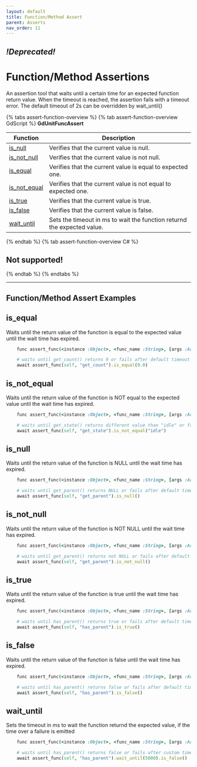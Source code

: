 ```yaml
---
layout: default
title: Function/Method Assert
parent: Asserts
nav_order: 11
---
```


## ***!Deprecated!***

# Function/Method Assertions

An assertion tool that waits until a certain time for an expected function return value. When the timeout is reached, the assertion fails with a timeout error. The default timeout of 2s can be overridden by wait_until(<time in ms>)

{% tabs assert-function-overview %}
{% tab assert-function-overview GdScript %}
**GdUnitFuncAssert**<br>

|Function|Description|
|--- | --- |
|[is_null](/gdUnit4/asserts/assert-function/#is_null) | Verifies that the current value is null.|
|[is_not_null](/gdUnit4/asserts/assert-function/#is_not_null) | Verifies that the current value is not null.|
|[is_equal](/gdUnit4/asserts/assert-function/#is_equal) | Verifies that the current value is equal to expected one.|
|[is_not_equal](/gdUnit4/asserts/assert-function/#is_not_equal) | Verifies that the current value is not equal to expected one.|
|[is_true](/gdUnit4/asserts/assert-function/#is_true) | Verifies that the current value is true.|
|[is_false](/gdUnit4/asserts/assert-function/#is_false) | Verifies that the current value is false.|
|[wait_until](/gdUnit4/asserts/assert-function/#wait_until) | Sets the timeout in ms to wait the function returnd the expected value.|
{% endtab %}
{% tab assert-function-overview C# %}
## Not supported!
{% endtab %}
{% endtabs %}

---
## Function/Method Assert Examples


## is_equal
Waits until the return value of the function is equal to the expected value until the wait time has expired.
```ruby
    func assert_func(<instance :Object>, <func_name :String>, [args :Array]).is_equal(<expected>) -> GdUnitAssert
```
```ruby
    # waits until get_count() returns 9 or fails after default timeout of 2s
    await assert_func(self, "get_count").is_equal(9.0)
```


## is_not_equal
Waits until the return value of the function is NOT equal to the expected value until the wait time has expired.
```ruby
    func assert_func(<instance :Object>, <func_name :String>, [args :Array]).is_not_equal(<expected>) -> GdUnitAssert
```
```ruby
    # waits until get_state() returns different value than "idle" or fails after default timeout of 2s
    await assert_func(self, "get_state").is_not_equal("idle")
```


## is_null
Waits until the return value of the function is NULL until the wait time has expired.
```ruby
    func assert_func(<instance :Object>, <func_name :String>, [args :Array]).is_null() -> GdUnitAssert
```
```ruby
    # waits until get_parent() returns NULL or fails after default timeout of 2s
    await assert_func(self, "get_parent").is_null()
```


## is_not_null
Waits until the return value of the function is NOT NULL until the wait time has expired.
```ruby
    func assert_func(<instance :Object>, <func_name :String>, [args :Array]).is_not_null() -> GdUnitAssert
```
```ruby
    # waits until get_parent() returns not NULL or fails after default timeout of 2s
    await assert_func(self, "get_parent").is_not_null()
```


## is_true
Waits until the return value of the function is true until the wait time has expired.
```ruby
    func assert_func(<instance :Object>, <func_name :String>, [args :Array]).is_true() -> GdUnitAssert
```
```ruby
    # waits until has_parent() returns true or fails after default timeout of 2s
    await assert_func(self, "has_parent").is_true()
```


## is_false
Waits until the return value of the function is false until the wait time has expired.
```ruby
    func assert_func(<instance :Object>, <func_name :String>, [args :Array]).is_false() -> GdUnitAssert
```
```ruby
    # waits until has_parent() returns false or fails after default timeout of 2s
    await assert_func(self, "has_parent").is_false()
```



## wait_until
Sets the timeout in ms to wait the function returnd the expected value, if the time over a failure is emitted
```ruby
    func assert_func(<instance :Object>, <func_name :String>, [args :Array]).wait_until(<timeout>) -> GdUnitFuncAssert
```
```ruby
    # waits until has_parent() returns false or fails after custom timeout of 5s
    await assert_func(self, "has_parent").wait_until(5000).is_false()
```
